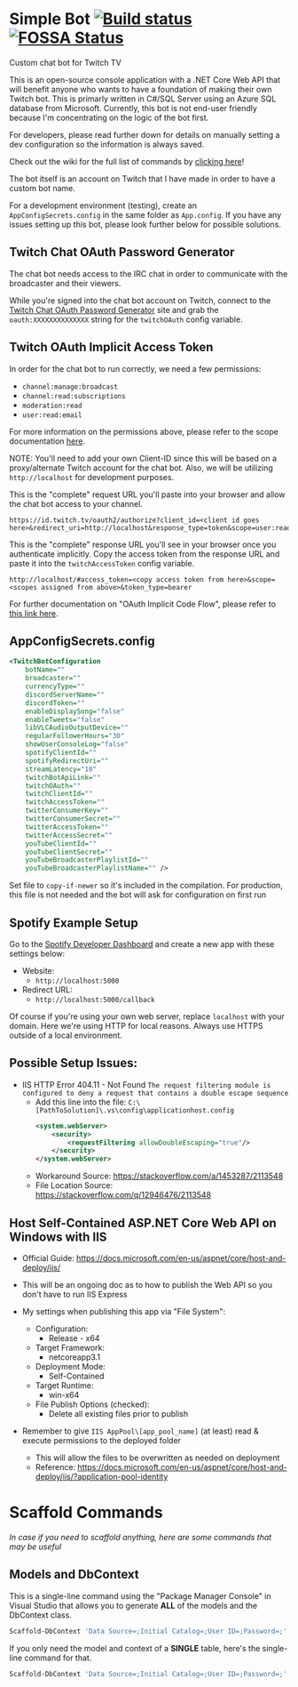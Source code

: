 # Simple Bot [![Build status](https://ci.appveyor.com/api/projects/status/k0cgg8xeqgh58uc7?svg=true)](https://ci.appveyor.com/project/SimpleSandman/twitchbot) [![FOSSA Status](https://app.fossa.com/api/projects/git%2Bgithub.com%2FSimpleSandman%2FTwitchBot.svg?type=shield)](https://app.fossa.com/projects/git%2Bgithub.com%2FSimpleSandman%2FTwitchBot?ref=badge_shield)
Custom chat bot for Twitch TV

This is an open-source console application with a .NET Core Web API that will benefit anyone who wants to have a foundation of making their own Twitch bot. This is primarly written in C#/SQL Server using an Azure SQL database from Microsoft. Currently, this bot is not end-user friendly because I'm concentrating on the logic of the bot first.

For developers, please read further down for details on manually setting a dev configuration so the information is always saved.

Check out the wiki for the full list of commands by [clicking here](https://github.com/SimpleSandman/TwitchBot/wiki/List-of-Commands)!

The bot itself is an account on Twitch that I have made in order to have a custom bot name.

For a development environment (testing), create an `AppConfigSecrets.config` in the same folder as `App.config`. If you have any issues setting up this bot, please look further below for possible solutions.

## Twitch Chat OAuth Password Generator

The chat bot needs access to the IRC chat in order to communicate with the broadcaster and their viewers.

While you're signed into the chat bot account on Twitch, connect to the [Twitch Chat OAuth Password Generator](https://www.twitchapps.com/tmi/) site and grab the `oauth:XXXXXXXXXXXXXX` string for the `twitchOAuth` config variable.

## Twitch OAuth Implicit Access Token

In order for the chat bot to run correctly, we need a few permissions:
- `channel:manage:broadcast`
- `channel:read:subscriptions`
- `moderation:read`
- `user:read:email`

For more information on the permissions above, please refer to the scope documentation [here](https://dev.twitch.tv/docs/authentication/scopes).

NOTE: You'll need to add your own Client-ID since this will be based on a proxy/alternate Twitch account for the chat bot. Also, we will be utilizing `http://localhost` for development purposes.

This is the "complete" request URL you'll paste into your browser and allow the chat bot access to your channel.

```
https://id.twitch.tv/oauth2/authorize?client_id=<client id goes here>&redirect_uri=http://localhost&response_type=token&scope=user:read:email+channel:read:subscriptions+channel:manage:broadcast+moderation:read
```

This is the "complete" response URL you'll see in your browser once you authenticate implicitly. Copy the access token from the response URL and paste it into the `twitchAccessToken` config variable.

```
http://localhost/#access_token=<copy access token from here>&scope=<scopes assigned from above>&token_type=bearer
```

For further documentation on "OAuth Implicit Code Flow", please refer to [this link here](https://dev.twitch.tv/docs/authentication/getting-tokens-oauth/#oauth-implicit-code-flow).

## AppConfigSecrets.config

```xml
<TwitchBotConfiguration 
    botName="" 
    broadcaster="" 
    currencyType=""
    discordServerName=""
    discordToken=""
    enableDisplaySong="false"
    enableTweets="false" 
    libVLCAudioOutputDevice=""
    regularFollowerHours="30"
    showUserConsoleLog="false"
    spotifyClientId=""
    spotifyRedirectUri=""
    streamLatency="10" 
    twitchBotApiLink=""
    twitchOAuth="" 
    twitchClientId=""
    twitchAccessToken="" 
    twitterConsumerKey="" 
    twitterConsumerSecret=""
    twitterAccessToken="" 
    twitterAccessSecret="" 
    youTubeClientId="" 
    youTubeClientSecret=""
    youTubeBroadcasterPlaylistId=""
    youTubeBroadcasterPlaylistName="" />
```

Set file to `copy-if-newer` so it's included in the compilation. For production, this file is not needed and the bot will ask for configuration on first run

## Spotify Example Setup

Go to the [Spotify Developer Dashboard](https://developer.spotify.com/dashboard/) and create a new app with these settings below:

- Website:
  - `http://localhost:5000`
- Redirect URL:
  - `http://localhost:5000/callback`

Of course if you're using your own web server, replace `localhost` with your domain. Here we're using HTTP for local reasons. Always use HTTPS outside of a local environment.

## Possible Setup Issues:
- IIS HTTP Error 404.11 - Not Found `The request filtering module is configured to deny a request that contains a double escape sequence`
  - Add this line into the file: `C:\[PathToSolution]\.vs\config\applicationhost.config`
    ```xml
    <system.webServer>
        <security>
            <requestFiltering allowDoubleEscaping="true"/>
        </security>
    </system.webServer>
    ```
  - Workaround Source: https://stackoverflow.com/a/1453287/2113548
  - File Location Source: https://stackoverflow.com/q/12946476/2113548

## Host Self-Contained ASP.NET Core Web API on Windows with IIS
- Official Guide: https://docs.microsoft.com/en-us/aspnet/core/host-and-deploy/iis/
- This will be an ongoing doc as to how to publish the Web API so you don't have to run IIS Express

- My settings when publishing this app via "File System":
  - Configuration:
    - Release - x64
  - Target Framework:
    - netcoreapp3.1
  - Deployment Mode:
    - Self-Contained
  - Target Runtime:
    - win-x64
  - File Publish Options (checked):
    - Delete all existing files prior to publish
    
- Remember to give `IIS AppPool\[app_pool_name]` (at least) read & execute permissions to the deployed folder
  - This will allow the files to be overwritten as needed on deployment
  - Reference: https://docs.microsoft.com/en-us/aspnet/core/host-and-deploy/iis/?application-pool-identity

# Scaffold Commands
*In case if you need to scaffold anything, here are some commands that may be useful*

## Models and DbContext

This is a single-line command using the "Package Manager Console" in Visual Studio that allows you to generate **ALL** of the models and the DbContext class.
```powershell
Scaffold-DbContext 'Data Source=;Initial Catalog=;User ID=;Password=;' Microsoft.EntityFrameworkCore.SqlServer -OutputDir Models -ContextDir Context
```

If you only need the model and context of a **SINGLE** table, here's the single-line command for that.
```powershell
Scaffold-DbContext 'Data Source=;Initial Catalog=;User ID=;Password=;' Microsoft.EntityFrameworkCore.SqlServer -OutputDir Models -ContextDir Context -T <TABLE_NAME_HERE>
```
